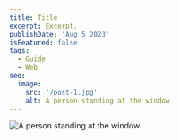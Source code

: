 ```yaml
---
title: Title
excerpt: Excerpt.
publishDate: 'Aug 5 2023'
isFeatured: false
tags:
  - Guide
  - Web
seo:
  image:
    src: '/post-1.jpg'
    alt: A person standing at the window
---
```


![A person standing at the window](/post-1.jpg)
